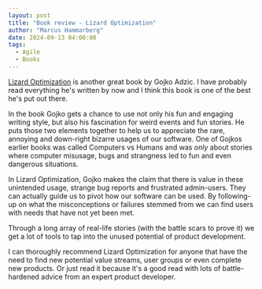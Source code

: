 ```yaml
---
layout: post
title: "Book review - Lizard Optimization"
author: "Marcus Hammarberg"
date: 2024-09-13 04:00:00
tags:
  - Agile
  - Books
---
```


[Lizard Optimization](https://leanpub.com/lizardoptimization) is another great book by Gojko Adzic. I have probably read everything he's written by now and I think this book is one of the best he's put out there. 

In the book Gojko gets a chance to use not only his fun and engaging writing style, but also his fascination for weird events and fun stories. He puts those two elements together to help us to appreciate the rare, annoying and down-right bizarre usages of our software. One of Gojkos earlier books was called Computers vs Humans and was *only* about stories where computer misusage, bugs and strangness led to fun and even dangerous situations.  

In Lizard Optimization, Gojko makes the claim that there is value in these unintended usage, strange bug reports and frustrated admin-users. They can actually guide us to pivot how our software can be used. By following-up on what the misconceptions or failures stemmed from we can find users with needs that have not yet been met. 

Through a long array of real-life stories (with the battle scars to prove it) we get a lot of tools to tap into the unused potential of product development. 

I can thoroughly recommend Lizard Optimization for anyone that have the need to find new potential value streams, user groups or even complete new products. Or just read it because it's a good read with lots of battle-hardened advice from an expert product developer. 